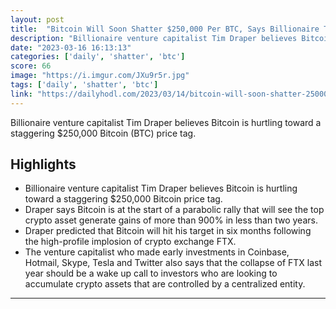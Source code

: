 ```yaml
---
layout: post
title:  "Bitcoin Will Soon Shatter $250,000 Per BTC, Says Billionaire Tim Draper – Here's His Timeline"
description: "Billionaire venture capitalist Tim Draper believes Bitcoin is hurtling toward a staggering $250,000 Bitcoin (BTC) price tag."
date: "2023-03-16 16:13:13"
categories: ['daily', 'shatter', 'btc']
score: 66
image: "https://i.imgur.com/JXu9r5r.jpg"
tags: ['daily', 'shatter', 'btc']
link: "https://dailyhodl.com/2023/03/14/bitcoin-will-soon-shatter-250000-per-btc-says-billionaire-tim-draper-heres-his-timeline/"
---
```


Billionaire venture capitalist Tim Draper believes Bitcoin is hurtling toward a staggering $250,000 Bitcoin (BTC) price tag.

## Highlights

- Billionaire venture capitalist Tim Draper believes Bitcoin is hurtling toward a staggering $250,000 Bitcoin price tag.
- Draper says Bitcoin is at the start of a parabolic rally that will see the top crypto asset generate gains of more than 900% in less than two years.
- Draper predicted that Bitcoin will hit his target in six months following the high-profile implosion of crypto exchange FTX.
- The venture capitalist who made early investments in Coinbase, Hotmail, Skype, Tesla and Twitter also says that the collapse of FTX last year should be a wake up call to investors who are looking to accumulate crypto assets that are controlled by a centralized entity.

---
